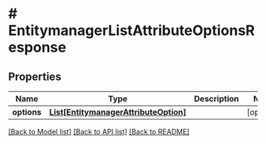 # # EntitymanagerListAttributeOptionsResponse


## Properties 


Name | Type | Description | Notes
------------ | ------------- | ------------- | -------------
**options**| [**List[EntitymanagerAttributeOption]**](EntitymanagerAttributeOption.md) |   | [optional]


[[Back to Model list]](../../README.md#models) [[Back to API list]](../../README.md#endpoints) [[Back to README]](../../README.md)

